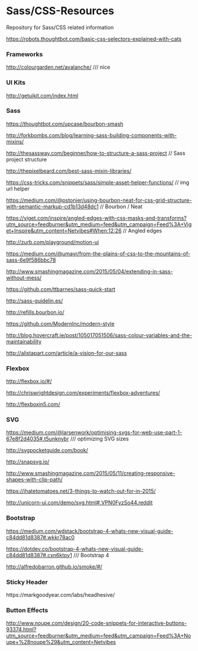 Sass/CSS-Resources
=============

Repository for Sass/CSS related information

https://robots.thoughtbot.com/basic-css-selectors-explained-with-cats

<h3>Frameworks</h3>

http://colourgarden.net/avalanche/   /// nice 

<h3>UI Kits</h3>

http://getuikit.com/index.html

<h3>Sass</h3>

https://thoughtbot.com/upcase/bourbon-smash

http://forkbombs.com/blog/learning-sass-building-components-with-mixins/

http://thesassway.com/beginner/how-to-structure-a-sass-project  // Sass project structure

http://thepixelbeard.com/best-sass-mixin-libraries/

https://css-tricks.com/snippets/sass/simple-asset-helper-functions/  // img url helper

https://medium.com/@pstonier/using-bourbon-neat-for-css-grid-structure-with-semantic-markup-cd1b13d48dc1 // Bourbon / Neat

https://viget.com/inspire/angled-edges-with-css-masks-and-transforms?utm_source=feedburner&utm_medium=feed&utm_campaign=Feed%3A+Viget+Inspire&utm_content=Netvibes#When:12:26   // Angled edges

http://zurb.com/playground/motion-ui

https://medium.com/@umayr/from-the-plains-of-css-to-the-mountains-of-sass-6e9f586bbc78

http://www.smashingmagazine.com/2015/05/04/extending-in-sass-without-mess/

https://github.com/ttbarnes/sass-quick-start

http://sass-guidelin.es/

http://refills.bourbon.io/

https://github.com/ModernInc/modern-style

http://blog.hovercraft.ie/post/105017051506/sass-colour-variables-and-the-maintainability

http://alistapart.com/article/a-vision-for-our-sass

<h3>Flexbox</h3>

http://flexbox.io/#/

http://chriswrightdesign.com/experiments/flexbox-adventures/

http://flexboxin5.com/

<h3>SVG</h3>

https://medium.com/@larsenwork/optimising-svgs-for-web-use-part-1-67e8f2d4035#.t5unknybr  /// optimizing SVG sizes

http://svgpocketguide.com/book/

http://snapsvg.io/

http://www.smashingmagazine.com/2015/05/11/creating-responsive-shapes-with-clip-path/

https://ihatetomatoes.net/3-things-to-watch-out-for-in-2015/

http://unicorn-ui.com/demo/svg.html#.VPN0FyzSo44.reddit

<h3>Bootstrap</h3>

https://medium.com/wdstack/bootstrap-4-whats-new-visual-guide-c84dd81d8387#.wkkr78ac0

https://dotdev.co/bootstrap-4-whats-new-visual-guide-c84dd81d8387#.cxn6ktpy1  /// Bootstrap 4

http://alfredobarron.github.io/smoke/#/

<h3>Sticky Header</h3>
https://markgoodyear.com/labs/headhesive/

<h3>Button Effects</h3>

http://www.noupe.com/design/20-code-snippets-for-interactive-buttons-93374.html?utm_source=feedburner&utm_medium=feed&utm_campaign=Feed%3A+Noupe+%28noupe%29&utm_content=Netvibes

